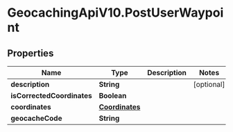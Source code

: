 # GeocachingApiV10.PostUserWaypoint

## Properties
Name | Type | Description | Notes
------------ | ------------- | ------------- | -------------
**description** | **String** |  | [optional] 
**isCorrectedCoordinates** | **Boolean** |  | 
**coordinates** | [**Coordinates**](Coordinates.md) |  | 
**geocacheCode** | **String** |  | 


